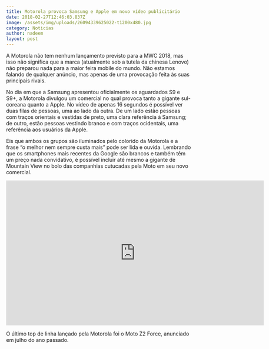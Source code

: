 ```yaml
---
title: Motorola provoca Samsung e Apple em novo vídeo publicitário
date: 2018-02-27T12:46:03.837Z
image: /assets/img/uploads/26094339625022-t1200x480.jpg
category: Noticias
author: nadeem
layout: post
---
```

A Motorola não tem nenhum lançamento previsto para a MWC 2018, mas isso não significa que a marca (atualmente sob a tutela da chinesa Lenovo) não preparou nada para a maior feira mobile do mundo. Não estamos falando de qualquer anúncio, mas apenas de uma provocação feita às suas principais rivais.

No dia em que a Samsung apresentou oficialmente os aguardados S9 e S9+, a Motorola divulgou um comercial no qual provoca tanto a gigante sul-coreana quanto a Apple. No vídeo de apenas 16 segundos é possível ver duas filas de pessoas, uma ao lado da outra. De um lado estão pessoas com traços orientais e vestidas de preto, uma clara referência à Samsung; de outro, estão pessoas vestindo branco e com traços ocidentais, uma referência aos usuários da Apple.

Eis que ambos os grupos são iluminados pelo colorido da Motorola e a frase “o melhor nem sempre custa mais” pode ser lida e ouvida. Lembrando que os smartphones mais recentes da Google são brancos e também têm um preço nada convidativo, é possível incluir até mesmo a gigante de Mountain View no bolo das companhias cutucadas pela Moto em seu novo comercial.

<iframe width="700" height="394" src="https://www.youtube.com/embed/AkZr28doFA4" frameborder="0" allow="autoplay; encrypted-media" allowfullscreen></iframe>

O último top de linha lançado pela Motorola foi o Moto Z2 Force, anunciado em julho do ano passado.
